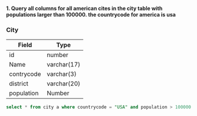 

#### 1. Query all columns for all american cites in the city table with populations larger than 100000. the countrycode for america is usa 

### City

| Field | Type |
| --- | --- |
| id | number |
| Name | varchar(17) |
| contrycode | varchar(3) |
| district | varchar(20) |
| population | Number |


``` sql
select * from city a where countrycode = "USA" and population > 100000
```

